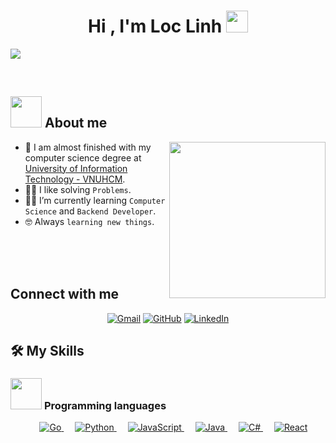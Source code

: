 <h1 align="center">Hi , I'm Loc Linh <img src="https://media.giphy.com/media/hvRJCLFzcasrR4ia7z/giphy.gif" width="35"></h1>
<p align="center">

<a href="https://github.com/DenverCoder1/readme-typing-svg"><img src="https://readme-typing-svg.herokuapp.com?font=Time+New+Roman&color=%23C8BE25&size=25&center=true&vCenter=true&width=600&height=100&lines=Software+Engineer;Computer+Science;Backend+Developer;Always+learning+new+things"></a>
</p>
<br>

## <picture><img src = "https://github.com/7oSkaaa/7oSkaaa/blob/main/Images/about_me.gif?raw=true" width = 50px></picture> About me

<picture> <img align="right" src="https://github.com/7oSkaaa/7oSkaaa/blob/main/Images/Right_Side.gif?raw=true" width = 250px></picture>

- :school: I am almost finished with my computer science degree at [University of Information Technology - VNUHCM](https://www.uit.edu.vn/).
- :technologist: I like solving `Problems`.
- :student: I’m currently learning `Computer Science` and `Backend Developer`.
- :nerd_face: Always `learning new things`.
<!-- - :thinking: I’m currently open for a new `job opportunity`, this is [MY RESUME](http://lnkiy.in/Ahmed_Hossam_Resume). -->

<br>
<br>
<br>


## <picture> </picture> Connect with me
<p align="center">
	<a href="mailto:loclinh0501@gmail.com"><img img src="https://img.shields.io/badge/gmail-%23EA4335.svg?style=plastic&logo=gmail&logoColor=white" alt="Gmail"/></a>
	<a href="https://github.com/LocLinh"><img src="https://img.shields.io/badge/github-%23181717.svg?style=plastic&logo=github&logoColor=white" alt="GitHub"/></a>
	<a href="https://www.linkedin.com/in/nguy%E1%BB%85n-l%E1%BB%99c-linh-558b691b1/"><img src="https://img.shields.io/badge/linkedin-%230A66C2.svg?style=plastic&logo=linkedin&logoColor=white" alt="LinkedIn"/></a>
</p>



## 🛠️ My Skills

### <picture> <img src = "https://github.com/7oSkaaa/7oSkaaa/blob/main/Images/Programming_Languages.gif?raw=true" width = 50px>  </picture> Programming languages

<p align="center"> 
  &emsp; 
  <a href="https://go.dev/" target="_blank"> 
    <img alt="Go" src="https://img.shields.io/badge/Go-00ADD8?style=flat&logo=go&logoColor=white">
  </a> 
  &emsp;
  <a href="https://www.w3schools.com/cpp/" target="_blank"> 
    <img alt="Python" src="https://img.shields.io/badge/Python-14354C?style=flat&logo=python&logoColor=white">
  </a> 
  &emsp;
  <a href="https://developer.mozilla.org/en-US/docs/Web/JavaScript" target="_blank"> 
     <img alt="JavaScript" src="https://img.shields.io/badge/JavaScript%20-%23F7DF1E.svg?style=flat&logo=javascript&logoColor=black">
   </a>
  &emsp;
  <a href="https://www.java.com" target="_blank"> 
    <img alt="Java" src="https://img.shields.io/badge/Java-ED8B00?style=flat&logo=openjdk&logoColor=white">
  </a>
  &emsp;
   <a href="https://learn.microsoft.com/en-us/dotnet/csharp/" target="_blank">
    <img alt="C#" src="https://img.shields.io/badge/C%23-239120?style=flat&logo=c-sharp&logoColor=white">
  </a>
  &emsp;
   <a href="https://react.dev/" target="_blank">
    <img alt="React" src="https://img.shields.io/badge/React-20232A?style=flat&logo=react&logoColor=61DAFB">
  </a>
</p>

